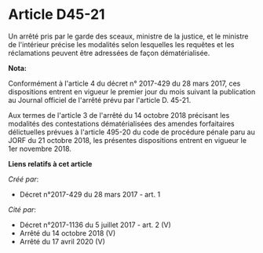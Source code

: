 # Article D45-21

Un arrêté pris par le garde des sceaux, ministre de la justice, et le ministre de l'intérieur précise les modalités selon
lesquelles les requêtes et les réclamations peuvent être adressées de façon dématérialisée.

**Nota:**

Conformément à l'article 4 du décret n° 2017-429 du 28 mars 2017, ces dispositions entrent en vigueur le premier jour du mois
suivant la publication au Journal officiel de l'arrêté prévu par l'article D. 45-21.

Aux termes de l'article 3 de l'arrêté du 14 octobre 2018 précisant les modalités des contestations dématérialisées des
amendes forfaitaires délictuelles prévues à l'article 495-20 du code de procédure pénale paru au JORF du 21 octobre 2018, les
présentes dispositions entrent en vigueur le 1er novembre 2018.

**Liens relatifs à cet article**

_Créé par_:

  - Décret n°2017-429 du 28 mars 2017 - art. 1

_Cité par_:

  - Décret n°2017-1136 du 5 juillet 2017 - art. 2 (V)
  - Arrêté du 14 octobre 2018 (V)
  - Arrêté du 17 avril 2020 (V)
